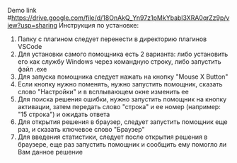 Demo link
#https://drive.google.com/file/d/18OnAkQ_Yn97z1pMkYbabl3XRA0qrZz9p/view?usp=sharing
Инструкция по установке:
1. Папку с плагином следует перенести в директорию плагинов VSCode
2. Для установки самого помощника есть 2 варианта: либо установить его как службу Windows через командную строку, либо запустить файл .exe
3. Для запуска помощника следует нажать на кнопку "Mouse X Button"
4. Если кнопку нужно поменять, нужно запустить помощник, сказать слово "Настройки" и в всплывающем окне изменить ее
5. Для поиска решения ошибки, нужно запустить помощник на кнопку активации, затем передать слово "строка" и ее номер (например: "15 строка") и ожидать ответа
6. Для открытия решения в браузер, следует запустить помощник еще раз, и сказать ключевое слово "Браузер"
7. Для введения статистики, следует после открытия решения в браузере, еще раз запустить помощник и сообщить ему помогло ли Вам данное решение
